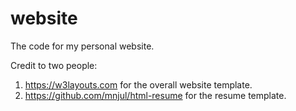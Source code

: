 # website
The code for my personal website. 

Credit to two people:

1. https://w3layouts.com for the overall website template.
2. https://github.com/mnjul/html-resume for the resume template. 
